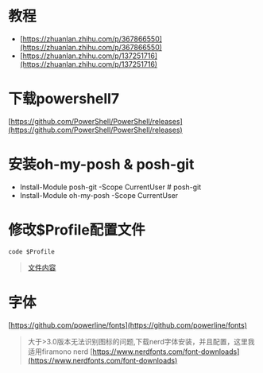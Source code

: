 # 教程
- [https://zhuanlan.zhihu.com/p/367866550](https://zhuanlan.zhihu.com/p/367866550)
- [https://zhuanlan.zhihu.com/p/137251716](https://zhuanlan.zhihu.com/p/137251716)

# 下载powershell7
[https://github.com/PowerShell/PowerShell/releases](https://github.com/PowerShell/PowerShell/releases)

# 安装oh-my-posh & posh-git
<!-- git存疑问,不安装会报posh的特殊依赖 -->
- Install-Module posh-git -Scope CurrentUser # posh-git
- Install-Module oh-my-posh -Scope CurrentUser

# 修改$Profile配置文件
`code $Profile`
> [文件内容](./Microsoft.PowerShell_profile.ps1)
# 字体
[https://github.com/powerline/fonts](https://github.com/powerline/fonts)
> 大于>3.0版本无法识别图标的问题,下载nerd字体安装，并且配置，这里我适用firamono nerd
[https://www.nerdfonts.com/font-downloads](https://www.nerdfonts.com/font-downloads)